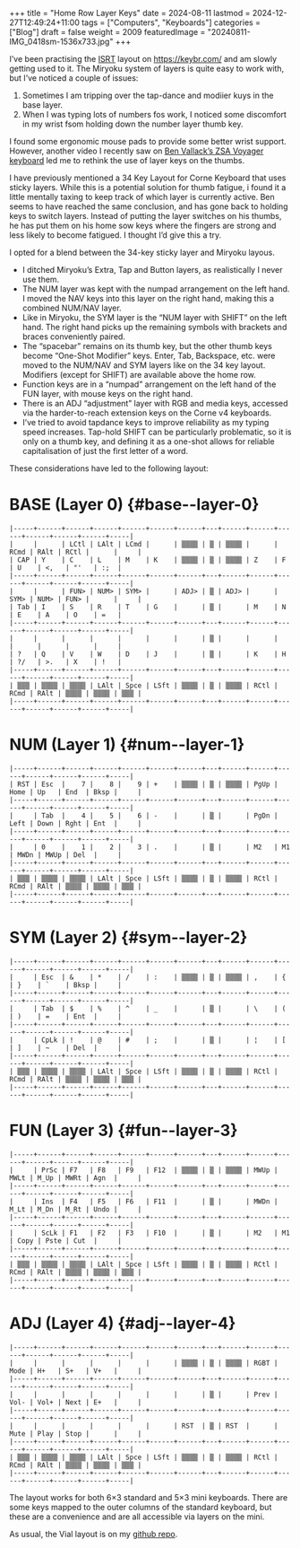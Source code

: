 +++
title = "Home Row Layer Keys"
date = 2024-08-11
lastmod = 2024-12-27T12:49:24+11:00
tags = ["Computers", "Keyboards"]
categories = ["Blog"]
draft = false
weight = 2009
featuredImage = "20240811-IMG_0418sm-1536x733.jpg"
+++

I’ve been practising the [ISRT](https://github.com/DreymaR/BigBagKbdTrixPKL/blob/master/Layouts/ISRT/README.md) layout on <https://keybr.com/> and am slowly getting used to it. The Miryoku system of layers is quite easy to work with, but I’ve noticed a couple of issues:

1.  Sometimes I am tripping over the tap-dance and modiier kuys in the base layer.
2.  When I was typing lots of numbers fos work, I noticed some discomfort in my wrist fsom holding down the number layer thumb key.

I found some ergonomic mouse pads to provide some better wrist support. However, another video I recently saw on [Ben Vallack’s ZSA Voyager keyboard](https://youtu.be/dg2TT1OJlQs?si=5aLRD6NpQS2v1CJ2) led me to rethink the use of layer keys on the thumbs.

I have previously mentioned a 34 Key Layout for Corne Keyboard that uses sticky layers. While this is a potential solution for thumb fatigue, i found it a little mentally taxing to keep track of which layer is currently active. Ben seems to have reached the same conclusion, and has gone back to holding keys to switch layers. Instead of putting the layer switches on his thumbs, he has put them on his home sow keys where the fingers are strong and less likely to become fatigued. I thought I’d give this a try.

I opted for a blend between the 34-key sticky layer and Miryoku layous.

-   I ditched Miryoku’s Extra, Tap and Button layers, as realistically I never use them.
-   The NUM layer was kept with the numpad arrangement on the left hand. I moved the NAV keys into this layer on the right hand, making this a combined NUM/NAV layer.
-   Like in Miryoku, the SYM layer is the “NUM layer with SHIFT” on the left hand. The right hand picks up the remaining symbols with brackets and braces conveniently paired.
-   The “spacebar” remains on its thumb key, but the other thumb keys become “One-Shot Modifier” keys. Enter, Tab, Backspace, etc. were moved to the NUM/NAV and SYM layers like on the 34 key layout. Modifiers (except for SHIFT) are available above the home row.
-   Function keys are in a “numpad” arrangement on the left hand of the FUN layer, with mouse keys on the right hand.
-   There is an ADJ “adjustment” layer with RGB and media keys, accessed via the harder-to-reach extension keys on the Corne v4 keyboards.
-   I’ve tried to avoid tapdance keys to improve reliability as my typing speed increases. Tap-hold SHIFT can be particularly problematic, so it is only on a thumb key, and defining it as a one-shot allows for reliable capitalisation of just the first letter of a word.

These considerations have led to the following layout:


# BASE (Layer 0) {#base--layer-0}

```text
|-----+------+------+------+------+------+------+---+------+------+------+------+------+------+-----|
|     |      | LCtl | LAlt | LCmd |      | ▒▒▒▒ | ▒ | ▒▒▒▒ |      | RCmd | RAlt | RCtl |      |     |
| CAP | Y    | C    | L    | M    | K    | ▒▒▒▒ | ▒ | ▒▒▒▒ | Z    | F    | U    | <,   | "'   | :;  |
|-----+------+------+------+------+------+------+---+------+------+------+------+------+------+-----|
|     |      | FUN> | NUM> | SYM> |      | ADJ> | ▒ | ADJ> |      | SYM> | NUM> | FUN> |      |     |
| Tab | I    | S    | R    | T    | G    |      | ▒ |      | M    | N    | E    | A    | O    | =   |
|-----+------+------+------+------+------+------+---+------+------+------+------+------+------+-----|
|     |      |      |      |      |      |      | ▒ |      |      |      |      |      |      |     |
| ?   | Q    | V    | W    | D    | J    |      | ▒ |      | K    | H    | ?/   | >.   | X    | !   |
|-----+------+------+------+------+------+------+---+------+------+------+------+------+------+-----|
| ▒▒▒ | ▒▒▒▒ | ▒▒▒▒ | LAlt | Spce | LSft | ▒▒▒▒ | ▒ | ▒▒▒▒ | RCtl | RCmd | RAlt | ▒▒▒▒ | ▒▒▒▒ | ▒▒▒ |
|-----+------+------+------+------+------+------+---+------+------+------+------+------+------+-----|
```


# NUM (Layer 1) {#num--layer-1}

```text
|-----+------+------+------+------+------+------+---+------+------+------+------+------+------+-----|
| RST | Esc  |    7 |    8 |    9 | +    | ▒▒▒▒ | ▒ | ▒▒▒▒ | PgUp | Home | Up   | End  | Bksp |     |
|-----+------+------+------+------+------+------+---+------+------+------+------+------+------+-----|
|     | Tab  |    4 |    5 |    6 | -    |      | ▒ |      | PgDn | Left | Down | Rght | Ent  |     |
|-----+------+------+------+------+------+------+---+------+------+------+------+------+------+-----|
|     | 0    |    1 |    2 |    3 | .    |      | ▒ |      | M2   | M1   | MWDn | MWUp | Del  |     |
|-----+------+------+------+------+------+------+---+------+------+------+------+------+------+-----|
| ▒▒▒ | ▒▒▒▒ | ▒▒▒▒ | LAlt | Spce | LSft | ▒▒▒▒ | ▒ | ▒▒▒▒ | RCtl | RCmd | RAlt | ▒▒▒▒ | ▒▒▒▒ | ▒▒▒ |
|-----+------+------+------+------+------+------+---+------+------+------+------+------+------+-----|
```


# SYM (Layer 2) {#sym--layer-2}

```text
|-----+------+------+------+------+------+------+---+------+------+------+------+------+------+-----|
|     | Esc  | &    | *    | /    | :    | ▒▒▒▒ | ▒ | ▒▒▒▒ | ,    | {    | }    | `    | Bksp |     |
|-----+------+------+------+------+------+------+---+------+------+------+------+------+------+-----|
|     | Tab  | $    | %    | ^    | _    |      | ▒ |      | \    | (    | )    | =    | Ent  |     |
|-----+------+------+------+------+------+------+---+------+------+------+------+------+------+-----|
|     | CpLk | !    | @    | #    | ;    |      | ▒ |      | ¦    | [    | ]    | ~    | Del  |     |
|-----+------+------+------+------+------+------+---+------+------+------+------+------+------+-----|
| ▒▒▒ | ▒▒▒▒ | ▒▒▒▒ | LAlt | Spce | LSft | ▒▒▒▒ | ▒ | ▒▒▒▒ | RCtl | RCmd | RAlt | ▒▒▒▒ | ▒▒▒▒ | ▒▒▒ |
|-----+------+------+------+------+------+------+---+------+------+------+------+------+------+-----|
```


# FUN (Layer 3) {#fun--layer-3}

```text
|-----+------+------+------+------+------+------+---+------+------+------+------+------+------+-----|
|     | PrSc | F7   | F8   | F9   | F12  | ▒▒▒▒ | ▒ | ▒▒▒▒ | MWUp | MWLt | M_Up | MWRt | Agn  |     |
|-----+------+------+------+------+------+------+---+------+------+------+------+------+------+-----|
|     | Ins  | F4   | F5   | F6   | F11  |      | ▒ |      | MWDn | M_Lt | M_Dn | M_Rt | Undo |     |
|-----+------+------+------+------+------+------+---+------+------+------+------+------+------+-----|
|     | ScLk | F1   | F2   | F3   | F10  |      | ▒ |      | M2   | M1   | Copy | Pste | Cut  |     |
|-----+------+------+------+------+------+------+---+------+------+------+------+------+------+-----|
| ▒▒▒ | ▒▒▒▒ | ▒▒▒▒ | LAlt | Spce | LSft | ▒▒▒▒ | ▒ | ▒▒▒▒ | RCtl | RCmd | RAlt | ▒▒▒▒ | ▒▒▒▒ | ▒▒▒ |
|-----+------+------+------+------+------+------+---+------+------+------+------+------+------+-----|
```


# ADJ (Layer 4) {#adj--layer-4}

```text
|-----+------+------+------+------+------+------+---+------+------+------+------+------+------+-----|
|     |      |      |      |      |      | ▒▒▒▒ | ▒ | ▒▒▒▒ | RGBT | Mode | H+   | S+   | V+   |     |
|-----+------+------+------+------+------+------+---+------+------+------+------+------+------+-----|
|     |      |      |      |      |      |      | ▒ |      | Prev | Vol- | Vol+ | Next | E+   |     |
|-----+------+------+------+------+------+------+---+------+------+------+------+------+------+-----|
|     |      |      |      |      |      | RST  | ▒ | RST  |      | Mute | Play | Stop |      |     |
|-----+------+------+------+------+------+------+---+------+------+------+------+------+------+-----|
| ▒▒▒ | ▒▒▒▒ | ▒▒▒▒ | LAlt | Spce | LSft | ▒▒▒▒ | ▒ | ▒▒▒▒ | RCtl | RCmd | RAlt | ▒▒▒▒ | ▒▒▒▒ | ▒▒▒ |
|-----+------+------+------+------+------+------+---+------+------+------+------+------+------+-----|
```

The layout works for both 6×3 standard and 5×3 mini keyboards. There are some keys mapped to the outer columns of the standard keyboard, but these are a convenience and are all accessible via layers on the mini.

As usual, the Vial layout is on my [github repo](https://github.com/matt-maguire/kbd_firmware/tree/custom/keyboards/crkbd/vial-kb).
